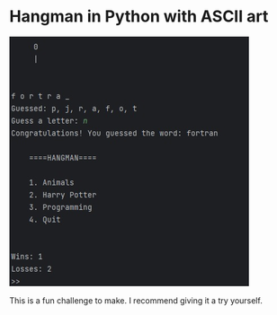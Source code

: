 # Hangman in Python with ASCII art

<img src="https://github.com/SapporoAlex/Game-Python-Hangman-ASCII/blob/main/gameplay.jpg">

This is a fun challenge to make. I recommend giving it a try yourself.
